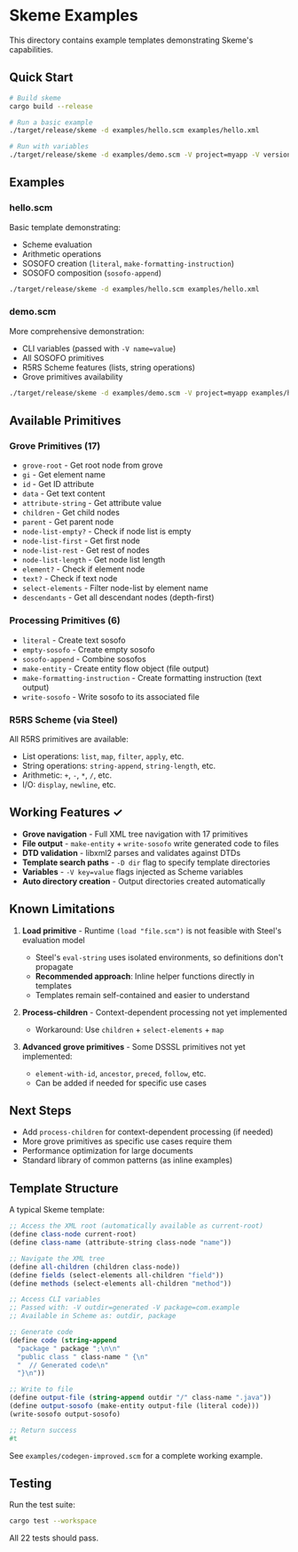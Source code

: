 # Skeme Examples

This directory contains example templates demonstrating Skeme's capabilities.

## Quick Start

```bash
# Build skeme
cargo build --release

# Run a basic example
./target/release/skeme -d examples/hello.scm examples/hello.xml

# Run with variables
./target/release/skeme -d examples/demo.scm -V project=myapp -V version=1.0 examples/hello.xml
```

## Examples

### hello.scm

Basic template demonstrating:
- Scheme evaluation
- Arithmetic operations
- SOSOFO creation (`literal`, `make-formatting-instruction`)
- SOSOFO composition (`sosofo-append`)

```bash
./target/release/skeme -d examples/hello.scm examples/hello.xml
```

### demo.scm

More comprehensive demonstration:
- CLI variables (passed with `-V name=value`)
- All SOSOFO primitives
- R5RS Scheme features (lists, string operations)
- Grove primitives availability

```bash
./target/release/skeme -d examples/demo.scm -V project=myapp examples/hello.xml
```

## Available Primitives

### Grove Primitives (17)
- `grove-root` - Get root node from grove
- `gi` - Get element name
- `id` - Get ID attribute
- `data` - Get text content
- `attribute-string` - Get attribute value
- `children` - Get child nodes
- `parent` - Get parent node
- `node-list-empty?` - Check if node list is empty
- `node-list-first` - Get first node
- `node-list-rest` - Get rest of nodes
- `node-list-length` - Get node list length
- `element?` - Check if element node
- `text?` - Check if text node
- `select-elements` - Filter node-list by element name
- `descendants` - Get all descendant nodes (depth-first)

### Processing Primitives (6)
- `literal` - Create text sosofo
- `empty-sosofo` - Create empty sosofo
- `sosofo-append` - Combine sosofos
- `make-entity` - Create entity flow object (file output)
- `make-formatting-instruction` - Create formatting instruction (text output)
- `write-sosofo` - Write sosofo to its associated file

### R5RS Scheme (via Steel)
All R5RS primitives are available:
- List operations: `list`, `map`, `filter`, `apply`, etc.
- String operations: `string-append`, `string-length`, etc.
- Arithmetic: `+`, `-`, `*`, `/`, etc.
- I/O: `display`, `newline`, etc.

## Working Features ✓

- **Grove navigation** - Full XML tree navigation with 17 primitives
- **File output** - `make-entity` + `write-sosofo` write generated code to files
- **DTD validation** - libxml2 parses and validates against DTDs
- **Template search paths** - `-D dir` flag to specify template directories
- **Variables** - `-V key=value` flags injected as Scheme variables
- **Auto directory creation** - Output directories created automatically

## Known Limitations

1. **Load primitive** - Runtime `(load "file.scm")` is not feasible with Steel's evaluation model
   - Steel's `eval-string` uses isolated environments, so definitions don't propagate
   - **Recommended approach**: Inline helper functions directly in templates
   - Templates remain self-contained and easier to understand

2. **Process-children** - Context-dependent processing not yet implemented
   - Workaround: Use `children` + `select-elements` + `map`

3. **Advanced grove primitives** - Some DSSSL primitives not yet implemented:
   - `element-with-id`, `ancestor`, `preced`, `follow`, etc.
   - Can be added if needed for specific use cases

## Next Steps

- Add `process-children` for context-dependent processing (if needed)
- More grove primitives as specific use cases require them
- Performance optimization for large documents
- Standard library of common patterns (as inline examples)

## Template Structure

A typical Skeme template:

```scheme
;; Access the XML root (automatically available as current-root)
(define class-node current-root)
(define class-name (attribute-string class-node "name"))

;; Navigate the XML tree
(define all-children (children class-node))
(define fields (select-elements all-children "field"))
(define methods (select-elements all-children "method"))

;; Access CLI variables
;; Passed with: -V outdir=generated -V package=com.example
;; Available in Scheme as: outdir, package

;; Generate code
(define code (string-append
  "package " package ";\n\n"
  "public class " class-name " {\n"
  "  // Generated code\n"
  "}\n"))

;; Write to file
(define output-file (string-append outdir "/" class-name ".java"))
(define output-sosofo (make-entity output-file (literal code)))
(write-sosofo output-sosofo)

;; Return success
#t
```

See `examples/codegen-improved.scm` for a complete working example.

## Testing

Run the test suite:

```bash
cargo test --workspace
```

All 22 tests should pass.
